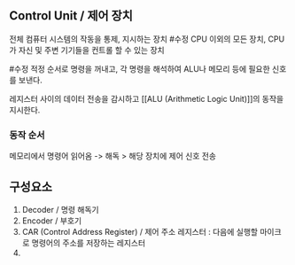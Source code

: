 
## Control Unit / 제어 장치

전체 컴퓨터 시스템의 작동을 통제, 지시하는 장치
#수정 CPU 이외의 모든 장치, CPU가 자신 및 주변 기기들을 컨트롤 할 수 있는 장치

#수정 적정 순서로 명령을 꺼내고, 각 명령을 해석하여 ALU나 메모리 등에 필요한 신호를 보낸다.

레지스터 사이의 데이터 전송을 감시하고 [[ALU (Arithmetic Logic Unit)]]의 동작을 지시한다.

### 동작 순서
메모리에서 명령어 읽어옴 -> 해독 > 해당 장치에 제어 신호 전송

## 구성요소
1. Decoder / 명령 해독기
2. Encoder / 부호기
3. CAR (Control Address Register) / 제어 주소 레지스터 : 다음에 실행할 마이크로 명령어의 주소를 저장하는 레지스터
4. 